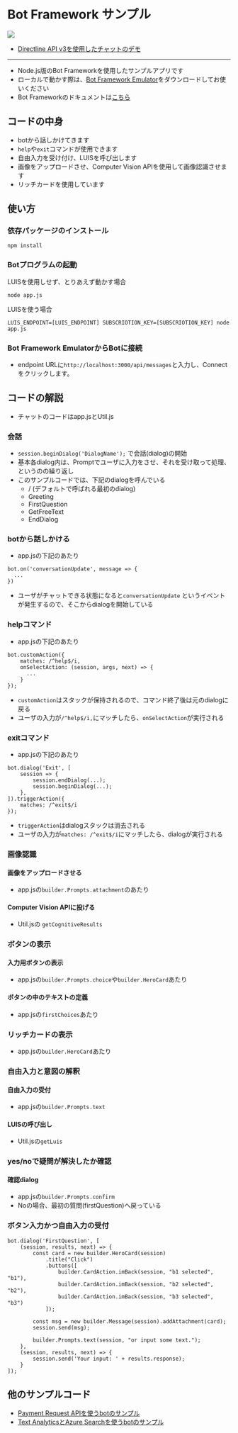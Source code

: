# Bot Framework サンプル

![](https://cloud.githubusercontent.com/assets/2181352/26581348/066a085a-4577-11e7-8aa9-0b5e527ca56f.png)

* [Directline API v3を使用したチャットのデモ](https://sakkuru.github.io/simple-bot-nodejs/client)

---

* Node.js版のBot Frameworkを使用したサンプルアプリです
* ローカルで動かす際は、[Bot Framework Emulator](https://github.com/Microsoft/BotFramework-Emulator)をダウンロードしてお使いください
* Bot Frameworkのドキュメントは[こちら](https://docs.microsoft.com/en-us/bot-framework/)

## コードの中身

* botから話しかけてきます
* `help`や`exit`コマンドが使用できます
* 自由入力を受け付け、LUISを呼び出します
* 画像をアップロードさせ、Computer Vision APIを使用して画像認識させます
* リッチカードを使用しています

## 使い方

### 依存パッケージのインストール

```
npm install
```

### Botプログラムの起動

LUISを使用しせず、とりあえず動かす場合
```
node app.js
```

LUISを使う場合
```
LUIS_ENDPOINT=[LUIS_ENDPOINT] SUBSCRIOTION_KEY=[SUBSCRIOTION_KEY] node app.js
```

### Bot Framework EmulatorからBotに接続
* endpoint URLに`http://localhost:3000/api/messages`と入力し、Connectをクリックします。

## コードの解説

* チャットのコードはapp.jsとUtil.js

### 会話
* ```session.beginDialog('DialogName');``` で会話(dialog)の開始
* 基本各dialog内は、Promptでユーザに入力をさせ、それを受け取って処理、というのの繰り返し
* このサンプルコードでは、下記のdialogを呼んでいる
  * / (デフォルトで呼ばれる最初のdialog)
  * Greeting
  * FirstQuestion
  * GetFreeText
  * EndDialog

### botから話しかける
* app.jsの下記のあたり
```
bot.on('conversationUpdate', message => {
  ...
})
```
* ユーザがチャットできる状態になると```conversationUpdate``` というイベントが発生するので、そこからdialogを開始している

### helpコマンド
* app.jsの下記のあたり
```
bot.customAction({
    matches: /^help$/i,
    onSelectAction: (session, args, next) => {
      ...
    }
});
```
* `customAction`はスタックが保持されるので、コマンド終了後は元のdialogに戻る
* ユーザの入力が`/^help$/i,`にマッチしたら、`onSelectAction`が実行される

### exitコマンド
* app.jsの下記のあたり
```
bot.dialog('Exit', [
    session => {
        session.endDialog(...);
        session.beginDialog(...);
    },
]).triggerAction({
    matches: /^exit$/i
});
```
* `triggerAction`はdialogスタックは消去される
* ユーザの入力が`matches: /^exit$/i`にマッチしたら、dialogが実行される

### 画像認識
#### 画像をアップロードさせる
* app.jsの`builder.Prompts.attachment`のあたり
#### Computer Vision APIに投げる
* Util.jsの `getCognitiveResults`

### ボタンの表示
#### 入力用ボタンの表示

* app.jsの`builder.Prompts.choice`や`builder.HeroCard`あたり
#### ボタンの中のテキストの定義

* app.jsの`firstChoices`あたり

### リッチカードの表示
* app.jsの`builder.HeroCard`あたり

### 自由入力と意図の解釈
#### 自由入力の受付
* app.jsの`builder.Prompts.text`
#### LUISの呼び出し
* Util.jsの`getLuis`

### yes/noで疑問が解決したか確認
#### 確認dialog
* app.jsの`builder.Prompts.confirm`
* Noの場合、最初の質問(firstQuestion)へ戻っている

### ボタン入力かつ自由入力の受付
```
bot.dialog('FirstQuestion', [
    (session, results, next) => {
        const card = new builder.HeroCard(session)
            .title("Click")
            .buttons([
                builder.CardAction.imBack(session, "b1 selected", "b1"),
                builder.CardAction.imBack(session, "b2 selected", "b2"),
                builder.CardAction.imBack(session, "b3 selected", "b3")
            ]);

        const msg = new builder.Message(session).addAttachment(card);
        session.send(msg);

        builder.Prompts.text(session, "or input some text.");
    },
    (session, results, next) => {
        session.send('Your input: ' + results.response);
    }
]);
```

## 他のサンプルコード
* [Payment Request APIを使うbotのサンプル](https://github.com/sakkuru/payment-with-bot)
* [Text AnalyticsとAzure Searchを使うbotのサンプル](https://github.com/sakkuru/bot-using-azure-search)
